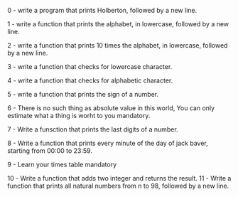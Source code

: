 0 - write a program that prints Holberton, followed by a new line.

1 - write a function that prints the alphabet, in lowercase, followed by a new line.

2 - write a function that prints 10 times the alphabet, in lowercase, followed by a new line.

3 - write a function that checks for lowercase character.

4 - write a function that checks for alphabetic character.

5 - write a function that prints the sign of a number.

6 - There is no such thing as absolute value in this world, You can only estimate what a thing is worht to you mandatory.

7 - Write a funsction that prints the last digits of a number.

8 - Write a function that prints every minute of the day of jack baver, starting from 00:00 to 23:59.

9 - Learn your times table mandatory

10 - Write a function that adds two integer and returns the result.
11 - Write a function that prints all natural numbers from n to 98, followed by a new line.
